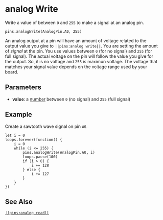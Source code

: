 # analog Write

Write a value of between `0` and `255` to make a signal at an analog pin.

```sig
pins.analogWrite(AnalogPin.A0, 255)
```

An analog output at a pin will have an amount of voltage related to the output value you give to `||pins:analog write||`. You are setting the amount of *signal* at the pin. You use values between `0` (for no signal) and `255` (for full signal). The actual voltage on the pin will follow the value you give for the output. So, `0` is no voltage and `255` is maximun voltage. The voltage that matches your signal value depends on the voltage range used by your board.

## Parameters

* **value**: a [number](types/number) between `0` (no signal) and `255` (full signal)

## Example

Create a sawtooth wave signal on pin `A0`.

```blocks
let i = 0
loops.forever(function() {
    i = 0
    while (i <= 255) {
        pins.analogWrite(AnalogPin.A0, i)
        loops.pause(100)
        if (i > 0) {
            i += 128
        } else {
            i += 127
        }
    }
})

```

## See Also

[`||pins:analog read||`](/reference/pins/analog-read)